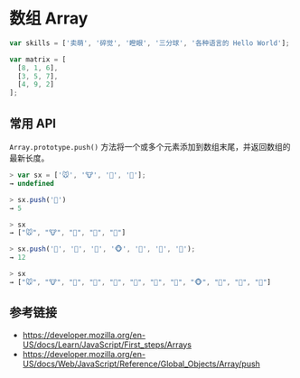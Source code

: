 # 数组 Array

```javascript
var skills = ['卖萌', '碎觉', '瞪眼', '三分球', '各种语言的 Hello World'];

var matrix = [
  [8, 1, 6],
  [3, 5, 7],
  [4, 9, 2]
];
```

## 常用 API
`Array.prototype.push()` 方法将一个或多个元素添加到数组末尾，并返回数组的最新长度。
```javascript
> var sx = ['🐭', '🐮', '🐯', '🐰'];
→ undefined

> sx.push('🐲')
→ 5

> sx
→ ["🐭", "🐮", "🐯", "🐰", "🐲"]

> sx.push('🐍', '🐴', '🐑', '🐵', '🐔', '🐶', '🐷');
→ 12

> sx
→ ["🐭", "🐮", "🐯", "🐰", "🐲", "🐍", "🐴", "🐑", "🐵", "🐔", "🐶", "🐷"]
```

## 参考链接
* https://developer.mozilla.org/en-US/docs/Learn/JavaScript/First_steps/Arrays
* https://developer.mozilla.org/en-US/docs/Web/JavaScript/Reference/Global_Objects/Array/push
